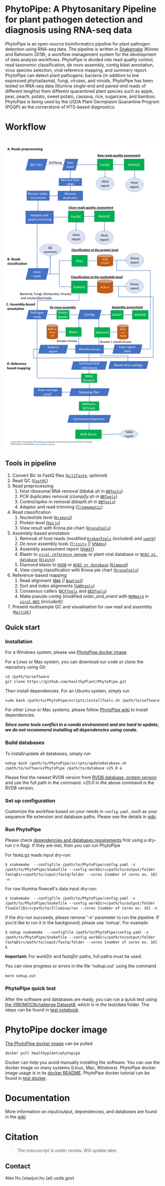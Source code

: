 ﻿# PhytoPipe: A Phytosanitary Pipeline for plant pathogen detection and diagnosis using RNA-seq data

PhytoPipe is an open-source bioinformatics pipeline for plant pathogen detection using RNA-seq data. The pipeline is written in [Snakemake](https://snakemake.readthedocs.io) (Köster and Rahmann 2018), a workflow management system for the development of data analysis workflows. PhytoPipe is divided into read quality control, read taxonomic classification, *de novo* assembly, contig blast annotation, virus species selection, viral reference mapping, and summary report. PhytoPipe can detect plant pathogens: bacteria (in addition to low expressed phytoplasma), fungi, viruses, and viroids. PhytoPipe has been tested on RNA-seq data (Illumina single-end and paired-end reads of different lengths) from different quarantined plant species such as apple, pear, peach, potato, sweet potato, cassava, rice, sugarcane, and bamboo. PhytoPipe is being used by the USDA Plant Germplasm Quarantine Program (PGQP) as the cornerstone of HTS-based diagnostics.  

# Workflow

![scheme of workflow](doc/VDflow_scheme.png?raw=true)

## Tools in pipeline

1. Convert Blc to FastQ files ([`bcl2fastq`](https://support.illumina.com/sequencing/sequencing_software/bcl2fastq-conversion-software.html), *optional*)
2. Read QC ([`FastQC`](https://www.bioinformatics.babraham.ac.uk/projects/fastqc/))
3. Read preprocessing
	1. Host ribosomal RNA removal (*bbduk.sh* in [`BBTools`](https://jgi.doe.gov/data-and-tools/software-tools/bbtools/))
	2. PCR duplicates removal (*clumpify.sh* in [`BBTools`](https://jgi.doe.gov/data-and-tools/software-tools/bbtools/))
	3. Control/spike-in removal (*bbsplit.sh* in [`BBTools`](https://jgi.doe.gov/data-and-tools/software-tools/bbtools/))
	4. Adaptor and read trimming ([`Trimmomatic`](http://www.usadellab.org/cms/?page=trimmomatic))
4. Read classification
	1. Nucleotide level ([`Kraken2`](http://ccb.jhu.edu/software/kraken2/))
	2. Protein level ([`Kaiju`](https://kaiju.binf.ku.dk/))
	3. View result with Krona pie chart ([`KronaTools`](https://github.com/marbl/Krona/tree/master/KronaTools))
5. Assembly-based annotation
   1. Removal of host reads (modified [`KrakenTools`](https://ccb.jhu.edu/software/krakentools/) (included) and [`seqtk`](https://github.com/lh3/seqtk))
   2. *De novo* assembly tools ([`Trinity`](https://github.com/trinityrnaseq/trinityrnaseq/wiki) *||* [`SPAdes`](http://cab.spbu.ru/software/spades/))
   3. Assembly assessment report ([`QUAST`](http://quast.sourceforge.net/quast))
   4. Blastn to [`viral reference genome`](https://ftp.ncbi.nlm.nih.gov/refseq/release/viral/) or plant viral database or [`NCBI nt database`](https://ftp.ncbi.nlm.nih.gov/blast/db/) ([`blastn`](https://blast.ncbi.nlm.nih.gov/Blast.cgi?PAGE_TYPE=BlastSearch))
   5. Diamond blastx to [`RVDB`](https://rvdb-prot.pasteur.fr/) or [`NCBI nr database`](https://ftp.ncbi.nlm.nih.gov/blast/db/) ([`Diamond`](https://github.com/bbuchfink/diamond))
   6. View conig classification with Krona pie chart ([`KronaTools`](https://github.com/marbl/Krona/tree/master/KronaTools))
6. Reference-based mapping
   1. Read alignment ([`BWA`](https://github.com/lh3/bwa) *||* [`Bowtie2`](http://bowtie-bio.sourceforge.net/bowtie2/index.shtml))
   2. Sort and index alignments ([`SAMtools`](https://sourceforge.net/projects/samtools/files/samtools/))
   3. Consensus callers ([`BCFTools`](http://samtools.github.io/bcftools/bcftools.html) and [`BEDTools`](https://github.com/arq5x/bedtools2/))
   4. Make pseudo contig (modified *order_and_orient* with [`MUMmer4`](https://mummer4.github.io/) in [`viral-NGS`](https://github.com/broadinstitute/viral-ngs) (included))
7. Present multisample QC and visualisation for raw read and assembly ([`MultiQC`](http://multiqc.info/))


## Quick start
### Installation

For a Windows system, please use [PhytoPipe docker image](https://hub.docker.com/r/healthyplant/phytopipe).

For a Linux or Mac system, you can download our code or clone the repository using Git:
```
cd /path/to/software
git clone https://github.com/healthyPlant/PhytoPipe.git
```

Then install dependencies. For an Ubuntu system, simply run
```
sudo bash /path/to/PhytoPipe/scripts/installTools.sh /path/to/software
```
For other Linux or Mac systems, please follow [PhytoPipe wiki](https://github.com/healthyPlant/PhytoPipe/wiki#dependencies) to install dependencies.

***Since some tools conflict in a conda environment and are hard to update, we do not recommend installing all dependencies using conda.***

### Build databases
To install/update all databases, simply run
```
nohup bash /path/to/PhytoPipe/scripts/updateDatabase.sh /path/to/software/PhytoPipe /path/to/database v25.0 &
```
Please find the newest RVDB version from [RVDB database, protein version](https://rvdb-prot.pasteur.fr/) and use the full path in the command. v25.0 in the above command is the RVDB version.  

### Set up configuration
Customize the workflow based on your needs in `config.yaml`, such as your sequence file extension and database paths. Please see the details in [wiki](https://github.com/healthyPlant/PhytoPipe/wiki).

### Run PhytoPipe
Please check [dependencies and databases requirements](https://github.com/healthyPlant/PhytoPipe/wiki) first using a dry-run (-n flag). If they are met, then you can run PhytoPipe

For fastq.gz reads input dry-run:
```shell
$ snakemake  --configfile /path/to/PhytoPipe/config.yaml -s /path/to/PhytoPipe/Snakefile --config workDir=/path/to/output/folder fastqDir=/path/to/input/fastq/folder --cores [number of cores ex. 16] -n 
```

For raw Illumina flowcell's data input dry-run:
```shell
$ snakemake  --configfile /path/to/PhytoPipe/config.yaml -s /path/to/PhytoPipe/Snakefile --config workDir=/path/to/output/folder flowCellDir=/path/to/Illumina/run --cores [number of cores ex. 16] -n
```

If the dry-run succeeds, please remove '-n' parameter to run the pipeline. If you'd like to run it in the background, please use 'nohup'. For example:
```shell
$ nohup snakemake  --configfile /path/to/PhytoPipe/config.yaml -s /path/to/PhytoPipe/Snakefile --config workDir=/path/to/output/folder fastqDir=/path/to/input/fastq/folder --cores [number of cores ex. 16] &
```
**Important:** For workDir and fastqDir paths, full paths must be used.

You can view progress or errors in the file 'nohup.out' using the command

`more nohup.out`

### PhytoPipe quick test
After the software and databases are ready, you can run a quick test using [the VIROMOCKchallenge Dataset8](https://gitlab.com/ilvo/VIROMOCKchallenge/-/blob/master/Datasets/Dataset8.md), which is in the test/data folder. The steps can be found in [test notebook](test/quick_test.ipynb).  

# PhytoPipe docker image
[The PhytoPipe docker image](https://hub.docker.com/r/healthyplant/phytopipe) can be pulled 
```
docker pull healthyplant/phytopipe
```
Docker can help you avoid manually installing the software. You can use the docker image on many systems (Linux, Mac, Windows). PhytoPipe docker image usage is in its [docker README](https://hub.docker.com/r/healthyplant/phytopipe). PhytoPipe docker tutorial can be found in [test docker](test/PhytoPipe_docker_tutorial.ipynb).

# Documentation

More information on input/output, dependencies, and databases are found in the [wiki](https://github.com/healthyPlant/PhytoPipe/wiki)



# Citation

> The manuscript is under review.
> Will update later. 

Contact
------------
Alex Hu (xiaojun.hu (at) usda.gov)
